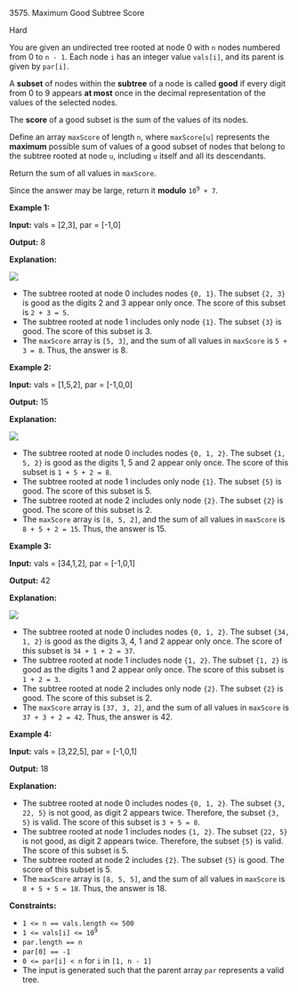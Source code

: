 3575\. Maximum Good Subtree Score

Hard

You are given an undirected tree rooted at node 0 with `n` nodes numbered from 0 to `n - 1`. Each node `i` has an integer value `vals[i]`, and its parent is given by `par[i]`.

A **subset** of nodes within the **subtree** of a node is called **good** if every digit from 0 to 9 appears **at most** once in the decimal representation of the values of the selected nodes.

The **score** of a good subset is the sum of the values of its nodes.

Define an array `maxScore` of length `n`, where `maxScore[u]` represents the **maximum** possible sum of values of a good subset of nodes that belong to the subtree rooted at node `u`, including `u` itself and all its descendants.

Return the sum of all values in `maxScore`.

Since the answer may be large, return it **modulo** <code>10<sup>9</sup> + 7</code>.

**Example 1:**

**Input:** vals = [2,3], par = [-1,0]

**Output:** 8

**Explanation:**

![](https://assets.leetcode.com/uploads/2025/04/29/screenshot-2025-04-29-at-150754.png)

*   The subtree rooted at node 0 includes nodes `{0, 1}`. The subset `{2, 3}` is good as the digits 2 and 3 appear only once. The score of this subset is `2 + 3 = 5`.
*   The subtree rooted at node 1 includes only node `{1}`. The subset `{3}` is good. The score of this subset is 3.
*   The `maxScore` array is `[5, 3]`, and the sum of all values in `maxScore` is `5 + 3 = 8`. Thus, the answer is 8.

**Example 2:**

**Input:** vals = [1,5,2], par = [-1,0,0]

**Output:** 15

**Explanation:**

**![](https://assets.leetcode.com/uploads/2025/04/29/screenshot-2025-04-29-at-151408.png)**

*   The subtree rooted at node 0 includes nodes `{0, 1, 2}`. The subset `{1, 5, 2}` is good as the digits 1, 5 and 2 appear only once. The score of this subset is `1 + 5 + 2 = 8`.
*   The subtree rooted at node 1 includes only node `{1}`. The subset `{5}` is good. The score of this subset is 5.
*   The subtree rooted at node 2 includes only node `{2}`. The subset `{2}` is good. The score of this subset is 2.
*   The `maxScore` array is `[8, 5, 2]`, and the sum of all values in `maxScore` is `8 + 5 + 2 = 15`. Thus, the answer is 15.

**Example 3:**

**Input:** vals = [34,1,2], par = [-1,0,1]

**Output:** 42

**Explanation:**

![](https://assets.leetcode.com/uploads/2025/04/29/screenshot-2025-04-29-at-151747.png)

*   The subtree rooted at node 0 includes nodes `{0, 1, 2}`. The subset `{34, 1, 2}` is good as the digits 3, 4, 1 and 2 appear only once. The score of this subset is `34 + 1 + 2 = 37`.
*   The subtree rooted at node 1 includes node `{1, 2}`. The subset `{1, 2}` is good as the digits 1 and 2 appear only once. The score of this subset is `1 + 2 = 3`.
*   The subtree rooted at node 2 includes only node `{2}`. The subset `{2}` is good. The score of this subset is 2.
*   The `maxScore` array is `[37, 3, 2]`, and the sum of all values in `maxScore` is `37 + 3 + 2 = 42`. Thus, the answer is 42.

**Example 4:**

**Input:** vals = [3,22,5], par = [-1,0,1]

**Output:** 18

**Explanation:**

*   The subtree rooted at node 0 includes nodes `{0, 1, 2}`. The subset `{3, 22, 5}` is not good, as digit 2 appears twice. Therefore, the subset `{3, 5}` is valid. The score of this subset is `3 + 5 = 8`.
*   The subtree rooted at node 1 includes nodes `{1, 2}`. The subset `{22, 5}` is not good, as digit 2 appears twice. Therefore, the subset `{5}` is valid. The score of this subset is 5.
*   The subtree rooted at node 2 includes `{2}`. The subset `{5}` is good. The score of this subset is 5.
*   The `maxScore` array is `[8, 5, 5]`, and the sum of all values in `maxScore` is `8 + 5 + 5 = 18`. Thus, the answer is 18.

**Constraints:**

*   `1 <= n == vals.length <= 500`
*   <code>1 <= vals[i] <= 10<sup>9</sup></code>
*   `par.length == n`
*   `par[0] == -1`
*   `0 <= par[i] < n` for `i` in `[1, n - 1]`
*   The input is generated such that the parent array `par` represents a valid tree.